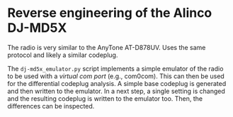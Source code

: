 # Reverse engineering of the Alinco DJ-MD5X 

The radio is very similar to the AnyTone AT-D878UV. Uses the same protocol and likely a similar 
codeplug. 

The `dj-md5x_emulator.py` script implements a simple emulator of the radio to be used with a 
*virtual com port* (e.g., com0com). This can then be used for the differential codeplug analysis. A 
simple base codeplug is generated and then written to the emulator. In a next step, a single 
setting is changed and the resulting codeplug is written to the emulator too. Then, the differences 
can be inspected.